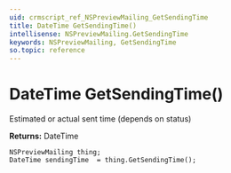 ```yaml
---
uid: crmscript_ref_NSPreviewMailing_GetSendingTime
title: DateTime GetSendingTime()
intellisense: NSPreviewMailing.GetSendingTime
keywords: NSPreviewMailing, GetSendingTime
so.topic: reference
---
```


# DateTime GetSendingTime()

Estimated or actual sent time (depends on status)

**Returns:** DateTime

```crmscript
NSPreviewMailing thing;
DateTime sendingTime  = thing.GetSendingTime();
```

